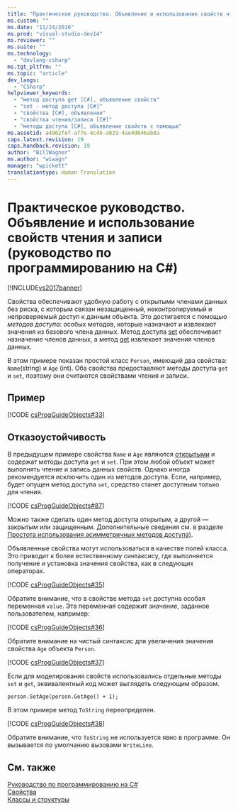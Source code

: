 ```yaml
---
title: "Практическое руководство. Объявление и использование свойств чтения и записи (руководство по программированию на C#) | Microsoft Docs"
ms.custom: ""
ms.date: "11/24/2016"
ms.prod: "visual-studio-dev14"
ms.reviewer: ""
ms.suite: ""
ms.technology: 
  - "devlang-csharp"
ms.tgt_pltfrm: ""
ms.topic: "article"
dev_langs: 
  - "CSharp"
helpviewer_keywords: 
  - "метод доступа get [C#], объявление свойств"
  - "set - метод доступа [C#]"
  - "свойства [C#], объявление"
  - "свойства чтения/записи [C#]"
  - "методы доступа [C#], объявление свойств с помощью"
ms.assetid: a4962fef-af7e-4c4b-a929-4ae4d646ab8a
caps.latest.revision: 19
caps.handback.revision: 19
author: "BillWagner"
ms.author: "wiwagn"
manager: "wpickett"
translationtype: Human Translation
---
```

# Практическое руководство. Объявление и использование свойств чтения и записи (руководство по программированию на C#)
[!INCLUDE[vs2017banner](../../../csharp/includes/vs2017banner.md)]

Свойства обеспечивают удобную работу с открытыми членами данных без риска, с которым связан незащищенный, неконтролируемый и непроверяемый доступ к данным объекта.  Это достигается с помощью *методов доступа*: особых методов, которые назначают и извлекают значения из базового члена данных.  Метод доступа [set](../../../csharp/language-reference/keywords/set.md) обеспечивает назначение членов данных, а метод [get](../../../csharp/language-reference/keywords/get.md) извлекает значения членов данных.  
  
 В этом примере показан простой класс `Person`, имеющий два свойства: `Name`\(string\) и `Age` \(int\).  Оба свойства предоставляют методы доступа `get` и `set`, поэтому они считаются свойствами чтения и записи.  
  
## Пример  
 [!CODE [csProgGuideObjects#33](../CodeSnippet/VS_Snippets_VBCSharp/csProgGuideObjects#33)]  
  
## Отказоустойчивость  
 В предыдущем примере свойства `Name` и `Age` являются [открытыми](../../../csharp/language-reference/keywords/public.md) и содержат методы доступа `get` и `set`.  При этом любой объект может выполнять чтение и запись данных свойств.  Однако иногда рекомендуется исключить один из методов доступа.  Если, например, будет опущен метод доступа `set`, средство станет доступным только для чтения.  
  
 [!CODE [csProgGuideObjects#87](../CodeSnippet/VS_Snippets_VBCSharp/csProgGuideObjects#87)]  
  
 Можно также сделать один метод доступа открытым, а другой — закрытым или защищенным.  Дополнительные сведения см. в разделе [Простота использования асимметричных методов доступа\)](../../../csharp/programming-guide/classes-and-structs/restricting-accessor-accessibility.md).  
  
 Объявленные свойства могут использоваться в качестве полей класса.  Это приводит к более естественному синтаксису, где выполняется получение и установка значения свойства, как в следующих операторах.  
  
 [!CODE [csProgGuideObjects#35](../CodeSnippet/VS_Snippets_VBCSharp/csProgGuideObjects#35)]  
  
 Обратите внимание, что в свойстве метода `set` доступна особая переменная `value`.  Эта переменная содержит значение, заданное пользователем, например:  
  
 [!CODE [csProgGuideObjects#36](../CodeSnippet/VS_Snippets_VBCSharp/csProgGuideObjects#36)]  
  
 Обратите внимание на чистый синтаксис для увеличения значения свойства `Age` объекта `Person`.  
  
 [!CODE [csProgGuideObjects#37](../CodeSnippet/VS_Snippets_VBCSharp/csProgGuideObjects#37)]  
  
 Если для моделирования свойств использовались отдельные методы `set` и `get`, эквивалентный код может выглядеть следующим образом.  
  
```  
person.SetAge(person.GetAge() + 1);   
```  
  
 В этом примере метод `ToString` переопределен.  
  
 [!CODE [csProgGuideObjects#38](../CodeSnippet/VS_Snippets_VBCSharp/csProgGuideObjects#38)]  
  
 Обратите внимание, что `ToString` не используется явно в программе.  Он вызывается по умолчанию вызовами `WriteLine`.  
  
## См. также  
 [Руководство по программированию на C\#](../../../csharp/programming-guide/index.md)   
 [Свойства](../../../csharp/programming-guide/classes-and-structs/properties.md)   
 [Классы и структуры](../../../csharp/programming-guide/classes-and-structs/index.md)